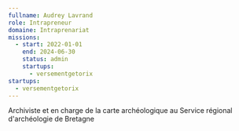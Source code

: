 ```yaml
---
fullname: Audrey Lavrand
role: Intrapreneur
domaine: Intraprenariat
missions:
  - start: 2022-01-01
    end: 2024-06-30
    status: admin
    startups:
      - versementgetorix
startups:
  - versementgetorix
---
```

Archiviste et en charge de la carte archéologique au Service régional d'archéologie de Bretagne